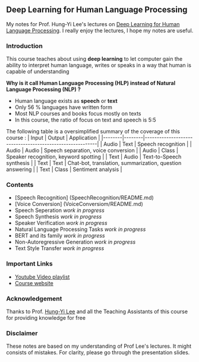 ## Deep Learning for Human Language Processing 

My notes for Prof. Hung-Yi Lee's lectures on [Deep Learning for Human Language Processing](https://www.youtube.com/playlist?list=PLJV_el3uVTsO07RpBYFsXg-bN5Lu0nhdG). I really enjoy the lectures, I hope my notes are useful.

### Introduction

This course teaches about using **deep learning** to let computer gain the ability to interpret human language, writes or speaks in a way that human is capable of understanding 

**Why is it call Human Language Processing (HLP) instead of Natural Language Processing (NLP) ?**

* Human language exists as **speech** or **text**
* Only 56 % languages have written form
* Most NLP courses and books focus mostly on texts
* In this course, the ratio of focus on text and speech is 5:5

The following table is a oversimplified summary of the coverage of this course :
| Input  | Output | Application                                              |
|--------|--------|----------------------------------------------------------|
| Audio  | Text   | Speech recognition                                       |
| Audio  | Audio  | Speech separation,  voice conversion                     |
| Audio  | Class  | Speaker recognition,  keyword spotting                   |
| Text   | Audio  | Text-to-Speech synthesis                                 |
| Text   | Text   | Chat-bot, translation, summarization, question answering |
| Text   | Class  | Sentiment analysis                                       |

### Contents

* [Speech Recognition] (SpeechRecognition/README.md)
* [Voice Conversion] (VoiceConversiom/README.md)
* Speech Seperation *work in progress*
* Speech Synthesis *work in progress*
* Speaker Verification *work in progress*
* Natural Language Processing Tasks *work in progress*
* BERT and its family *work in progress*
* Non-Autoregressive Generation *work in progress*
* Text Style Transfer *work in progress*

### Important Links
* [Youtube Video playlist](https://www.youtube.com/playlist?list=PLJV_el3uVTsO07RpBYFsXg-bN5Lu0nhdG)
* [Course website](http://speech.ee.ntu.edu.tw/~tlkagk/courses_DLHLP20.html)
### Acknowledgement

Thanks to Prof. [Hung-Yi Lee](http://speech.ee.ntu.edu.tw/~tlkagk/index.html) and all the Teaching Assistants of this course for providing knowledge for free

### Disclaimer
These notes are based on my understanding of Prof Lee's lectures. It might consists of mistakes. For clarity, please go through the presentation slides.